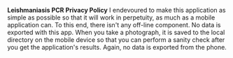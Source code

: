 
**Leishmaniasis PCR Privacy Policy**
I endevoured to make this application as simple as possible so that it will work in perpetuity, as much as a mobile application can. To this end, there isn't any off-line component. No data is exported with this app. When you take a photograph, it is saved to the local directory on the mobile device so that you can perform a sanity check after you get the application's results. Again, no data is exported from the phone.
